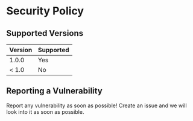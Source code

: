 # Security Policy

## Supported Versions

| Version | Supported          |
| ------- | ------------------ |
| 1.0.0   | Yes                |
| < 1.0   | No                 |

## Reporting a Vulnerability

Report any vulnerability as soon as possible! Create an issue and we will look into it as soon as possible.
